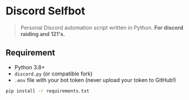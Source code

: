# Discord Selfbot

> Personal Discord automation script written in Python. **For discord raiding and 121's.**

## Requirement
- Python 3.8+
- `discord.py` (or compatible fork)
- `.env` file with your bot token (never upload your token to GitHub!)

```bash
pip install -r requirements.txt
